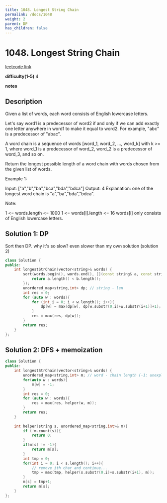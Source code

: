 ```yaml
---
title: 1048. Longest String Chain
permalink: /docs/1048
weight: 2
parent: DP
has_children: false
---
```

# 1048. Longest String Chain
[leetcode link](https://leetcode.com/problems/longest-string-chain/)

**difficulty(1-5)** 
4

**notes**   


## Description
Given a list of words, each word consists of English lowercase letters.

Let's say word1 is a predecessor of word2 if and only if we can add exactly one letter anywhere in word1 to make it equal to word2.  For example, "abc" is a predecessor of "abac".

A word chain is a sequence of words [word_1, word_2, ..., word_k] with k >= 1, where word_1 is a predecessor of word_2, word_2 is a predecessor of word_3, and so on.

Return the longest possible length of a word chain with words chosen from the given list of words.

 

Example 1:

Input: ["a","b","ba","bca","bda","bdca"]
Output: 4
Explanation: one of the longest word chain is "a","ba","bda","bdca".
 

Note:

1 <= words.length <= 1000
1 <= words[i].length <= 16
words[i] only consists of English lowercase letters.

## Solution 1: DP
Sort then DP. why it's so slow? even slower than my own solution (solution 2)
```c++
class Solution {
public:
    int longestStrChain(vector<string>& words) {
        sort(words.begin(), words.end(), [](const string& a, const string& b){
            return a.length() < b.length();
        });
        unordered_map<string,int> dp; // string - len
        int res = 0;
        for (auto w : words){
            for (int i = 0; i < w.length(); i++){
                dp[w] = max(dp[w], dp[w.substr(0,i)+w.substr(i+1)]+1);
            }
            res = max(res, dp[w]);
        }
        return res;
    }
};
```

## Solution 2: DFS + memoization
```c++
class Solution {
public:
    int longestStrChain(vector<string>& words) {
        unordered_map<string,int> m; // word - chain length (-1: unexplored, 0: unexist)
        for(auto w : words){
            m[w] = -1;
        }
        int res = 0;
        for (auto w : words){
            res = max(res, helper(w, m));
        }
        return res;
    }
    
    int helper(string s, unordered_map<string,int>& m){
        if (!m.count(s)){
            return 0;
        }
        if(m[s] != -1){
            return m[s];
        }
        int tmp = 0;
        for(int i = 0; i < s.length(); i++){
            // remove ith char and continue...
            tmp = max(tmp, helper(s.substr(0,i)+s.substr(i+1), m));
        }
        m[s] = tmp+1;
        return m[s];
    }
};
```

<!-- 
Default label
{: .label }

Blue label
{: .label .label-blue }

Stable
{: .label .label-green }

New release
{: .label .label-purple }

Coming soon
{: .label .label-yellow }

Deprecated
{: .label .label-red } -->
